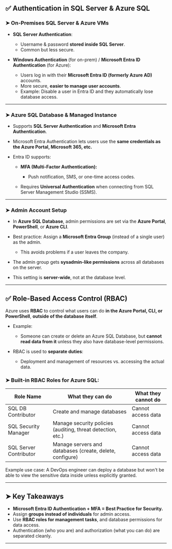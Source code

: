 ## ✅ **Authentication in SQL Server & Azure SQL**

### ➤ **On-Premises SQL Server & Azure VMs**

- **SQL Server Authentication**:

  - Username & password **stored inside SQL Server**.
  - Common but less secure.

- **Windows Authentication** (for on-prem) / **Microsoft Entra ID Authentication** (for Azure):

  - Users log in with their **Microsoft Entra ID (formerly Azure AD)** accounts.
  - More secure, **easier to manage user accounts**.
  - Example: Disable a user in Entra ID and they automatically lose database access.

---

### ➤ **Azure SQL Database & Managed Instance**

- Supports **SQL Server Authentication** and **Microsoft Entra Authentication**.
- Microsoft Entra Authentication lets users use the **same credentials as the Azure Portal, Microsoft 365, etc.**
- Entra ID supports:

  - **MFA (Multi-Factor Authentication):**

    - Push notification, SMS, or one-time access codes.

  - Requires **Universal Authentication** when connecting from SQL Server Management Studio (SSMS).

---

### ➤ **Admin Account Setup**

- In **Azure SQL Database**, admin permissions are set via the **Azure Portal**, **PowerShell**, or **Azure CLI**.
- Best practice: Assign a **Microsoft Entra Group** (instead of a single user) as the admin.

  - This avoids problems if a user leaves the company.

- The admin group gets **sysadmin-like permissions** across all databases on the server.
- This setting is **server-wide**, not at the database level.

---

## ✅ **Role-Based Access Control (RBAC)**

Azure uses **RBAC** to control what users can do **in the Azure Portal, CLI, or PowerShell**, **outside of the database itself**.

- Example:

  - Someone can create or delete an Azure SQL Database, but **cannot read data from it** unless they also have database-level permissions.

- RBAC is used to **separate duties**:

  - Deployment and management of resources vs. accessing the actual data.

### ➤ **Built-in RBAC Roles for Azure SQL:**

| Role Name              | What they can do                                            | What they cannot do |
| ---------------------- | ----------------------------------------------------------- | ------------------- |
| SQL DB Contributor     | Create and manage databases                                 | Cannot access data  |
| SQL Security Manager   | Manage security policies (auditing, threat detection, etc.) | Cannot access data  |
| SQL Server Contributor | Manage servers and databases (create, delete, configure)    | Cannot access data  |

Example use case:
A DevOps engineer can deploy a database but won't be able to view the sensitive data inside unless explicitly granted.

---

## ➤ **Key Takeaways**

- **Microsoft Entra ID Authentication + MFA = Best Practice for Security.**
- Assign **groups instead of individuals** for admin access.
- Use **RBAC roles for management tasks**, and database permissions for data access.
- Authentication (who you are) and authorization (what you can do) are separated cleanly.

---
